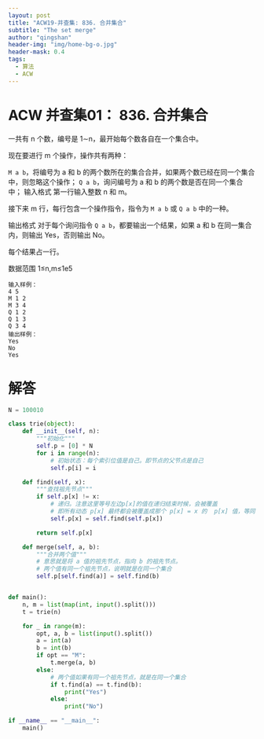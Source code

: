 ```yaml
---
layout: post
title: "ACW19-并查集: 836. 合并集合"
subtitle: "The set merge"
author: "qingshan"
header-img: "img/home-bg-o.jpg"
header-mask: 0.4
tags:
  - 算法
  - ACW
---
```



# ACW 并查集01： 836. 合并集合
一共有 n 个数，编号是 1∼n，最开始每个数各自在一个集合中。

现在要进行 m 个操作，操作共有两种：

`M a b`，将编号为 a 和 b 的两个数所在的集合合并，如果两个数已经在同一个集合中，则忽略这个操作；
`Q a b`，询问编号为 a 和 b 的两个数是否在同一个集合中；
输入格式
第一行输入整数 n 和 m。

接下来 m 行，每行包含一个操作指令，指令为 `M a b` 或 `Q a b` 中的一种。

输出格式
对于每个询问指令 `Q a b`，都要输出一个结果，如果 a 和 b 在同一集合内，则输出 Yes，否则输出 No。

每个结果占一行。

数据范围
1≤n,m≤1e5
```
输入样例：
4 5
M 1 2
M 3 4
Q 1 2
Q 1 3
Q 3 4
输出样例：
Yes
No
Yes
```


# 解答
```python
N = 100010

class trie(object):
    def __init__(self, n):
        """初始化"""
        self.p = [0] * N
        for i in range(n):
            # 初始状态：每个索引位值是自己。即节点的父节点是自己
            self.p[i] = i

    def find(self, x):
        """查找祖先节点"""
        if self.p[x] != x:
            # 递归。注意这里等号左边p[x]的值在递归结束时候，会被覆盖
            # 即所有动态 p[x] 最终都会被覆盖成那个 p[x] = x 的  p[x] 值，等同 x
            self.p[x] = self.find(self.p[x])

        return self.p[x]

    def merge(self, a, b):
        """合并两个值"""
        # 意思就是将 a 值的祖先节点，指向 b 的祖先节点。
        # 两个值有同一个祖先节点，说明就是在同一个集合
        self.p[self.find(a)] = self.find(b)


def main():
    n, m = list(map(int, input().split()))
    t = trie(n)

    for _ in range(m):
        opt, a, b = list(input().split())
        a = int(a)
        b = int(b)
        if opt == "M":
            t.merge(a, b)
        else:
            # 两个值如果有同一个祖先节点，就是在同一个集合
            if t.find(a) == t.find(b):
                print("Yes")
            else:
                print("No")

if __name__ == "__main__":
    main()

```